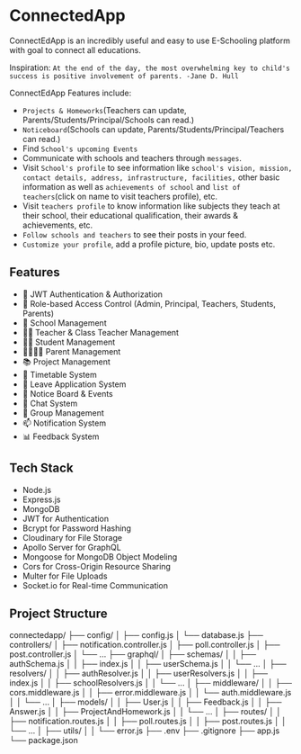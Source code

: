 # ConnectedApp

ConnectEdApp is an incredibly useful and easy to use E-Schooling platform with goal to connect all educations.

Inspiration:
`At the end of the day, the most overwhelming key to child's success is positive involvement of parents. -Jane D. Hull`

ConnectEdApp Features include:

- `Projects & Homeworks`(Teachers can update, Parents/Students/Principal/Schools can read.)
- `Noticeboard`(Schools can update, Parents/Students/Principal/Teachers can read.)
- Find `School's upcoming Events`
- Communicate with schools and teachers through `messages`.
- Visit `School's profile` to see information like `school's vision, mission, contact details, address, infrastructure, facilities,` other basic information as well as `achievements of school` and `list of teachers`(click on name to visit teachers profile), etc.
- Visit `teachers profile` to know information like subjects they teach at their school, their educational qualification, their awards & achievements, etc.
- `Follow schools and teachers` to see their posts in your feed.
- `Customize your profile`, add a profile picture, bio, update posts etc.

## Features

- 🔐 JWT Authentication & Authorization
- 👥 Role-based Access Control (Admin, Principal, Teachers, Students, Parents)
- 🏫 School Management
- 👨‍🏫 Teacher & Class Teacher Management
- 👨‍🎓 Student Management
- 👨‍👩‍👧‍👦 Parent Management
- 📚 Project Management
- 📅 Timetable System
- 📝 Leave Application System
- 📢 Notice Board & Events
- 💬 Chat System
- 👥 Group Management
- 📫 Notification System
- 📊 Feedback System

## Tech Stack

- Node.js
- Express.js
- MongoDB
- JWT for Authentication
- Bcrypt for Password Hashing
- Cloudinary for File Storage
- Apollo Server for GraphQL
- Mongoose for MongoDB Object Modeling
- Cors for Cross-Origin Resource Sharing
- Multer for File Uploads
- Socket.io for Real-time Communication

<!-- ## GraphQL API

### Endpoints

- **GraphQL Endpoint**: `/graphql`

### Queries

- `getAllPosts`: Fetch all posts.
- `getPostById(id: ID!)`: Fetch a post by its ID.
- `getAllSyllabuses`: Fetch all syllabuses.
- `getSyllabusById(id: ID!)`: Fetch a syllabus by its ID.
- `getAllFriendRequests`: Fetch all pending friend requests.

### Mutations

- `createPost(caption: String!, files: [String])`: Create a new post.
- `updatePost(id: ID!, caption: String, files: [String])`: Update an existing post.
- `deletePost(id: ID!)`: Delete a post.
- `createSyllabus(...)`: Create a new syllabus.
- `updateSyllabus(id: ID!, ...)`: Update an existing syllabus.
- `deleteSyllabus(id: ID!)`: Delete a syllabus.
- `sendFriendRequest(userId: ID!)`: Send a friend request.
- `acceptFriendRequest(requestId: ID!)`: Accept a friend request.
- `rejectFriendRequest(requestId: ID!)`: Reject a friend request.
- `cancelFriendRequest(userId: ID!)`: Cancel a friend request. -->

<!-- ## REST API Endpoints

### User Management

- `POST /api/user`: Create a new user.
- `GET /api/user/:id`: Get user details by ID.
- `PUT /api/user/:id`: Update user details.
- `DELETE /api/user/:id`: Delete a user.

### Social Features

- `POST /api/social/follow/:userId`: Follow a user.
- `POST /api/social/unfollow/:userId`: Unfollow a user.
- `GET /api/social/followers/:userId`: Get user's followers.
- `GET /api/social/following/:userId`: Get user's following.

### Chat and Messaging

- `GET /api/chats`: Get all chats.
- `POST /api/messages`: Send a message.
- `GET /api/messages/:chatId`: Get messages in a chat.

### Events and Notifications

- `GET /api/events`: Get all events.
- `POST /api/notifications`: Create a new notification.
- `GET /api/notifications`: Get all notifications.

## Prerequisites

- Node.js (v14 or higher)
- MongoDB
- npm or yarn

## Installation

1. Clone the repository

   ```bash
   git clone https://github.com/yourusername/connectedapp.git
   cd connectedapp
   ```

2. Install dependencies

   ```bash
   npm install
   ```

3. Configure environment variables
   Create a `.env` file in the root directory with the following variables:

   ```env
   # Server Configuration
   PORT=5000
   NODE_ENV=development

   # Database Configuration
   MONGODB_URI=mongodb://localhost:27017/your_database

   # JWT Configuration
   JWT_SECRET=your_jwt_secret_key
   JWT_REFRESH_EXPIRES_IN=30d
   JWT_ACCESS_EXPIRES_IN=15m

   # Cloudinary Configuration (for media uploads)
   CLOUDINARY_CLOUD_NAME=your_cloud_name
   CLOUDINARY_API_KEY=your_api_key
   CLOUDINARY_API_SECRET=your_api_secret

   # Email Configuration
   EMAIL_HOST=smtp.mailtrap.io
   EMAIL_PORT=2525
   EMAIL_USER=your_email_user
   EMAIL_PASS=your_email_password

   # Other Configuration
   GRAPHQL_PATH=/graphql
   FRONTEND_URL=http://localhost:3000

   # OAuth (if using social login)
   GOOGLE_CLIENT_ID=your_google_client_id
   GOOGLE_CLIENT_SECRET=your_google_client_secret
   FACEBOOK_APP_ID=your_facebook_app_id
   FACEBOOK_APP_SECRET=your_facebook_app_secret
   ```

4. Start the server

   ```bash
   # Development
   npm run dev

   # Production
   npm start
   ``` -->

<!-- ## License

This project is licensed under the MIT License. See the [LICENSE](LICENSE) file for details. -->

## Project Structure

connectedapp/
├── config/
│ ├── config.js
│ └── database.js
├── controllers/
│ ├── notification.controller.js
│ ├── poll.controller.js
│ ├── post.controller.js
│ └── ...
├── graphql/
│ ├── schemas/
│ │ ├── authSchema.js
│ │ ├── index.js
│ │ ├── userSchema.js
│ │ └── ...
│ ├── resolvers/
│ │ ├── authResolver.js
│ │ ├── userResolvers.js
│ │ ├── index.js
│ │ ├── schoolResolvers.js
│ │ └── ...
│ ├── middleware/
│ │ ├── cors.middleware.js
│ │ ├── error.middleware.js
│ │ └── auth.middleware.js
│ │ └── ...
│ ├── models/
│ │ ├── User.js
│ │ ├── Feedback.js
│ │ ├── Answer.js
│ │ ├── ProjectAndHomework.js
│ │ └── ...
│ ├── routes/
│ │ ├── notification.routes.js
│ │ ├── poll.routes.js
│ │ ├── post.routes.js
│ │ └── ...
│ ├── utils/
│ │ └── error.js
├── .env
├── .gitignore
├── app.js
└── package.json
